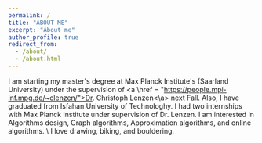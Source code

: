 ```yaml
---
permalink: /
title: "ABOUT ME"
excerpt: "About me"
author_profile: true
redirect_from: 
  - /about/
  - /about.html
---
```

I am starting my master's degree at Max Planck Institute's (Saarland University) under the supervision of <a \href = "https://people.mpi-inf.mpg.de/~clenzen/">Dr. Christoph Lenzen<\a> next Fall. Also, I have graduated from Isfahan University of Technologhy. I had two internships with Max Planck Institute under supervision of Dr. Lenzen. I am interested in Algorithms design, Graph algorithms, Approximation algorithms, and online algorithms. \\
I love drawing, biking, and bouldering.

